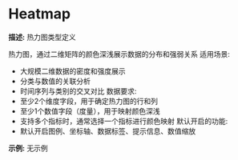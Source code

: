 # Heatmap

**描述:**
热力图类型定义
  
  热力图，通过二维矩阵的颜色深浅展示数据的分布和强弱关系
  适用场景:
  - 大规模二维数据的密度和强度展示
  - 分类与数值的关联分析
  - 时间序列与类别的交叉对比
  数据要求:
  - 至少2个维度字段，用于确定热力图的行和列
  - 至少1个数值字段（度量），用于映射颜色深浅
  - 支持多个指标时，通常选择一个指标进行颜色映射
  默认开启的功能:
  - 默认开启图例、坐标轴、数据标签、提示信息、数值缩放

**示例:**
无示例

